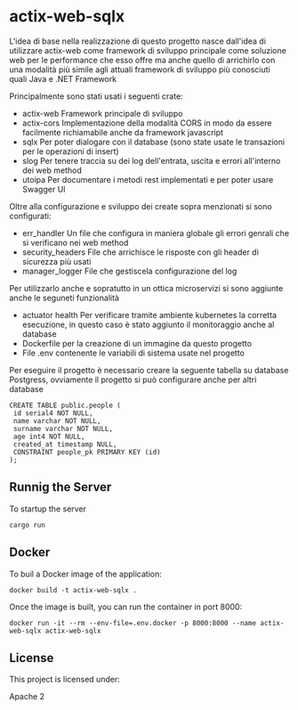 # actix-web-sqlx

L'idea di base nella realizzazione di questo progetto nasce dall'idea di utilizzare actix-web come framework di sviluppo principale come soluzione web per le performance che esso offre ma anche quello di arrichirlo con una modalità più simile agli attuali framework di sviluppo più conosciuti quali Java e .NET Framework

Principalmente sono stati usati i seguenti crate:

* actix-web Framework principale di sviluppo
* actix-cors Implementazione della modalità CORS in modo da essere facilmente richiamabile anche da framework javascript
* sqlx Per poter dialogare con il database (sono state usate le transazioni per le operazioni di insert)
* slog Per tenere traccia su dei log dell'entrata, uscita e errori all'interno dei web method
* utoipa Per documentare i metodi rest implementati e per poter usare Swagger UI

Oltre alla configurazione e sviluppo dei create sopra menzionati si sono configurati:

* err_handler Un file che configura in maniera globale gli errori genrali che si verificano nei web method
* security_headers File che arrichisce le risposte con gli header di sicurezza più usati
* manager_logger File che gestiscela configurazione del log

Per utilizzarlo anche e sopratutto in un ottica microservizi si sono aggiunte anche le seguneti funzionalità

* actuator health Per verificare tramite ambiente kubernetes la corretta esecuzione, in questo caso è stato aggiunto il monitoraggio anche al database
* Dockerfile per la creazione di un immagine da questo progetto
* File .env contenente le variabili di sistema usate nel progetto

Per eseguire il progetto è necessario creare la seguente tabella su database Postgress, ovviamente il progetto si può configurare anche per altri database

``` 
CREATE TABLE public.people (
 id serial4 NOT NULL,
 name varchar NOT NULL,
 surname varchar NOT NULL,
 age int4 NOT NULL,
 created_at timestamp NULL,
 CONSTRAINT people_pk PRIMARY KEY (id)
);
```



## Runnig the Server

To startup the server

`cargo run`



## Docker

To buil a Docker image of the application:

`docker build -t actix-web-sqlx .`

Once the image is built, you can run the container in port 8000:

`docker run -it --rm --env-file=.env.docker -p 8000:8000 --name actix-web-sqlx actix-web-sqlx`




## License
This project is licensed under:

Apache 2




